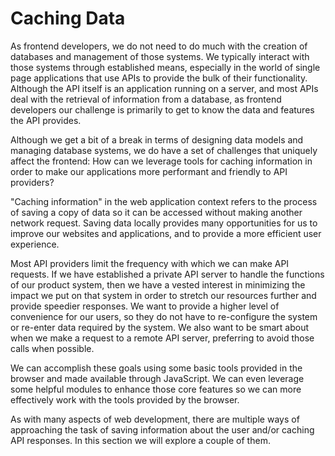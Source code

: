 # Caching Data

As frontend developers, we do not need to do much with the creation of databases and management of those systems. We typically interact with those systems through established means, especially in the world of single page applications that use APIs to provide the bulk of their functionality. Although the API itself is an application running on a server, and most APIs deal with the retrieval of information from a database, as frontend developers our challenge is primarily to get to know the data and features the API provides.

Although we get a bit of a break in terms of designing data models and managing database systems, we do have a set of challenges that uniquely affect the frontend: How can we leverage tools for caching information in order to make our applications more performant and friendly to API providers?

"Caching information" in the web application context refers to the process of saving a copy of data so it can be accessed without making another network request. Saving data locally provides many opportunities for us to improve our websites and applications, and to provide a more efficient user experience.

Most API providers limit the frequency with which we can make API requests. If we have established a private API server to handle the functions of our product system, then we have a vested interest in minimizing the impact we put on that system in order to stretch our resources further and provide speedier responses. We want to provide a higher level of convenience for our users, so they do not have to re-configure the system or re-enter data required by the system. We also want to be smart about when we make a request to a remote API server, preferring to avoid those calls when possible.

We can accomplish these goals using some basic tools provided in the browser and made available through JavaScript. We can even leverage some helpful modules to enhance those core features so we can more effectively work with the tools provided by the browser. 

As with many aspects of web development, there are multiple ways of approaching the task of saving information about the user and/or caching API responses. In this section we will explore a couple of them.